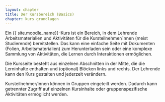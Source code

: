 ```yaml
---
layout: chapter
title: Der Kursbereich (Basics)
chapter: kurs grundlagen
---
```


Ein {{ site.moodle_name}}-Kurs ist ein Bereich, in dem Lehrende Arbeitsmaterialien und Aktivitäten für die Kursteilnehmer/innen (meist Studierende) bereitstellen.
Das kann eine einfache Seite mit Dokumenten (Folien, Arbeitsmaterialien) zum Herunterladen sein oder eine komplexe Sammlung von Aktivitäten, die Lernen durch Interaktionen ermöglichen.

Die Kursseite besteht aus einzelnen Abschnitten in der Mitte, die die Lerninhalte enthalten und (optional) Blöcken links und rechts.
Der Lehrende kann den Kurs gestalten und jederzeit verändern.

Kursteilnehmer/innen können in Gruppen eingeteilt werden.
Dadurch kann getrennter Zugriff auf einzelnen Kursinhalte oder gruppenspezifische Aktivitäten ermöglicht werden.
